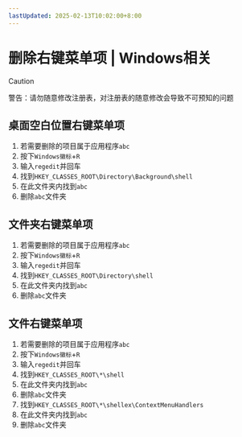 ```yaml
---
lastUpdated: 2025-02-13T10:02:00+8:00
---
```


# 删除右键菜单项 | Windows相关

> [!CAUTION]
> 警告：请勿随意修改注册表，对注册表的随意修改会导致不可预知的问题

## 桌面空白位置右键菜单项

1. 若需要删除的项目属于应用程序```abc```
2. 按下```Windows徽标```+```R```
3. 输入```regedit```并回车
4. 找到```HKEY_CLASSES_ROOT\Directory\Background\shell```
5. 在此文件夹内找到```abc```
6. 删除```abc```文件夹

## 文件夹右键菜单项

1. 若需要删除的项目属于应用程序```abc```
2. 按下```Windows徽标```+```R```
3. 输入```regedit```并回车
4. 找到```HKEY_CLASSES_ROOT\Directory\shell```
5. 在此文件夹内找到```abc```
6. 删除```abc```文件夹

## 文件右键菜单项

1. 若需要删除的项目属于应用程序```abc```
2. 按下```Windows徽标```+```R```
3. 输入```regedit```并回车
4. 找到```HKEY_CLASSES_ROOT\*\shell```
5. 在此文件夹内找到```abc```
6. 删除```abc```文件夹
7. 找到```HKEY_CLASSES_ROOT\*\shellex\ContextMenuHandlers```
8. 在此文件夹内找到```abc```
9. 删除```abc```文件夹
